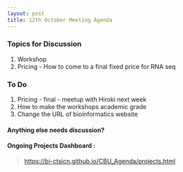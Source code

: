 ```yaml
---
layout: post
title: 12th October Meeting Agenda
---
```

### Topics for Discussion
1. Workshop
2. Pricing - How to come to a final fixed price for RNA seq

### To Do
1. Pricing - final - meetup with Hiroki next week
2. How to make the workshops academic grade
3. Change the URL of bioinformatics website

#### Anything else needs discussion?

#### Ongoing Projects Dashboard :

> https://bi-ctsicn.github.io/CBU_Agenda/projects.html


